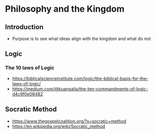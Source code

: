 # Philosophy and the Kingdom

## Introduction
* Purpose is to see what ideas align with the kingdom and what do not

## Logic

### The 10 laws of Logic
* https://biblicalscienceinstitute.com/logic/the-biblical-basis-for-the-laws-of-logic/
* https://medium.com/@kuangalia/the-ten-commandments-of-logic-d4c9f0e08482

## Socratic Method
* https://www.thegospelcoalition.org/?s=socratic+method
* https://en.wikipedia.org/wiki/Socratic_method
